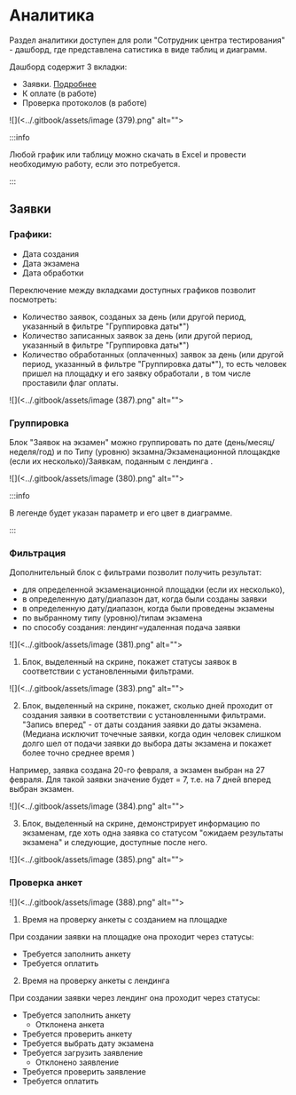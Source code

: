 # Аналитика

Раздел аналитики доступен для роли "Сотрудник центра тестирования" - дашборд, где представлена сатистика в виде таблиц и диаграмм.&#x20;

Дашборд содержит 3 вкладки:

* Заявки. [Подробнее](analitika.md#zayavki)
* К оплате (в работе)
* Проверка протоколов (в работе)

![](<../.gitbook/assets/image (379).png" alt=""><figcaption></figcaption></figure>

:::info

Любой график или таблицу можно скачать в  Excel и провести необходимую работу, если это потребуется.

:::

## Заявки

### Графики:&#x20;

* Дата создания
* Дата  экзамена
* Дата  обработки

Переключение между вкладками доступных графиков позволит посмотреть:

* Количество заявок,  созданых за день (или другой период, указанный в  фильтре "Группировка даты\*")&#x20;
* Количество записанных заявок за день  (или другой период, указанный в  фильтре "Группировка даты\*")&#x20;
* Количество обработанных (оплаченных) заявок за день  (или другой период, указанный в  фильтре "Группировка даты\*"), то есть человек пришел на площадку и его заявку обработали , в том числе проставили флаг оплаты.&#x20;

![](<../.gitbook/assets/image (387).png" alt=""><figcaption></figcaption></figure>

### Группировка

Блок "Заявок на экзамен" можно группировать по дате (день/месяц/неделя/год) и  по Типу (уровню) экзамна/Экзаменационной площакдке (если их несколько)/Заявкам, поданным с лендинга .&#x20;

![](<../.gitbook/assets/image (380).png" alt=""><figcaption></figcaption></figure>

:::info

В легенде будет указан параметр и его цвет в диаграмме.

:::

### Фильтрация

Дополнительный блок с фильтрами позволит получить результат:

* &#x20;для определенной экзаменационной площадки (если их несколько),&#x20;
* в определенную дату/диапазон дат, когда были созданы заявки
* в определенную дату/диапазон, когда были проведены экзамены
* по выбранному типу (уровню)/типам экзамена
* по способу создания: лендинг=удаленная подача заявки

![](<../.gitbook/assets/image (381).png" alt=""><figcaption></figcaption></figure>

1. Блок, выделенный на скрине, покажет статусы заявок в соответствии с установленными фильтрами.

![](<../.gitbook/assets/image (383).png" alt=""><figcaption></figcaption></figure>

2. Блок, выделенный на скрине, покажет, сколько дней проходит от создания заявки  в соответствии с установленными фильтрами. "Запись вперед" - от даты создания заявки до даты экзамена. (Медиана исключит точечные заявки, когда один человек слишком долго шел от подачи заявки до выбора даты экзамена и покажет более точно среднее время )

Например, заявка создана 20-го февраля, а экзамен выбран на 27 февраля. Для такой заявки значение будет = 7, т.е.  на 7 дней вперед выбран экзамен.

![](<../.gitbook/assets/image (384).png" alt=""><figcaption></figcaption></figure>

3. Блок, выделенный на скрине, демонстрирует информацию по экзаменам, где  хоть одна заявка со статусом "ожидаем результаты экзамена" и следующие, доступные после него.

![](<../.gitbook/assets/image (385).png" alt=""><figcaption></figcaption></figure>

### Проверка анкет

![](<../.gitbook/assets/image (388).png" alt=""><figcaption></figcaption></figure>

1. Время на проверку  анкеты с созданием на площадке

При создании заявки на площадке она проходит через статусы:

* Требуется заполнить анкету
* Требуется оплатить

2. Время на проверку анкеты с лендинга

При создании заявки через лендинг она проходит через статусы:

* Требуется заполнить анкету
  * Отклонена анкета
* Требуется проверить анкету
* Требуется выбрать дату экзамена
* Требуется загрузить заявление
  * Отклонено заявление
* Требуется проверить заявление
* Требуется оплатить
